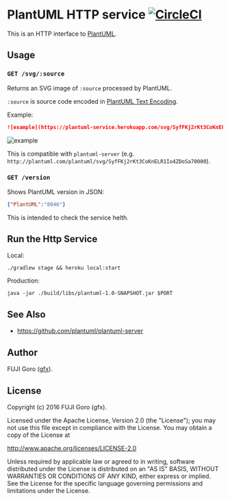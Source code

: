 
# PlantUML HTTP service [![CircleCI](https://circleci.com/gh/gfx/plantuml-service.svg?style=svg)](https://circleci.com/gh/gfx/plantuml-service)

This is an HTTP interface to [PlantUML](http://plantuml.com/).

## Usage

### `GET /svg/:source`

Returns an SVG image of `:source` processed by PlantUML.

`:source` is source code encoded in [PlantUML Text Encoding](http://plantuml.com/pte.html).

Example:

```markdown
![example](https://plantuml-service.herokuapp.com/svg/SyfFKj2rKt3CoKnELR1Io4ZDoSa70000)
```

![example](https://plantuml-service.herokuapp.com/svg/SyfFKj2rKt3CoKnELR1Io4ZDoSa70000)


This is compatible with `plantuml-server` (e.g. `http://plantuml.com/plantuml/svg/SyfFKj2rKt3CoKnELR1Io4ZDoSa70000`).

### `GET /version`

Shows PlantUML version in JSON:

```json
{"PlantUML":"8046"}
```

This is intended to check the service helth.

## Run the Http Service

Local:

```
./gradlew stage && heroku local:start
```

Production:

```
java -jar ./build/libs/plantuml-1.0-SNAPSHOT.jar $PORT
```

## See Also

* https://github.com/plantuml/plantuml-server

## Author

FUJI Goro ([gfx](https://github.com/gfx)).

## License

Copyright (c) 2016 FUJI Goro (gfx).

Licensed under the Apache License, Version 2.0 (the "License");
you may not use this file except in compliance with the License.
You may obtain a copy of the License at

http://www.apache.org/licenses/LICENSE-2.0

Unless required by applicable law or agreed to in writing, software
distributed under the License is distributed on an "AS IS" BASIS,
WITHOUT WARRANTIES OR CONDITIONS OF ANY KIND, either express or implied.
See the License for the specific language governing permissions and
limitations under the License.
